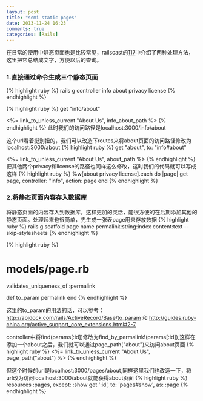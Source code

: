 ```yaml
---
layout: post
title: "semi static pages"
date: 2013-11-24 16:23
comments: true
categories: [Rails]
---
```


在日常的使用中静态页面也是比较常见，railscast的[117](http://railscasts.com/episodes/117-semi-static-pages-revised)中介绍了两种处理方法，这里把它总结成文字，方便以后的查询。

### 1.直接通过命令生成三个静态页面
{% highlight ruby %}
rails g controller info about privacy license
{% endhighlight %}

{% highlight ruby %}
get "info/about"

<%= link_to_unless_current "About Us", info_about_path %>
{% endhighlight %}
此时我们的访问路径是localhost:3000/info/about

这个url看着挺别扭的，我们可以改造下routes来将about页面的访问路径修改为localhost:3000/about
{% highlight ruby %}
get "about", to: "info#about"

<%= link_to_unless_current "About Us", about_path %>
{% endhighlight %}
把其他两个privacy和license的路径也同样这么修改，这时我们的代码就可以写成这样
{% highlight ruby %}
%w[about privacy license].each do |page|
  get page, controller: "info", action: page
end 
{% endhighlight %}

### 2.将静态页面内容存入数据库
将静态页面的内容存入到数据库，这样更加的灵活，能很方便的在后期添加其他的静态页面。处理起来也很简单，先生成一张表page用来存放数据
{% highlight ruby %}
rails g scaffold page name permalink:string:index content:text --skip-stylesheets
{% endhighlight %}

{% highlight ruby %}
# models/page.rb
  validates_uniqueness_of :permalink
  
  def to_param
    permalink
  end 
{% endhighlight %}

这里的to_param的用法的话，可以参考：http://apidock.com/rails/ActiveRecord/Base/to_param 和 http://guides.ruby-china.org/active_support_core_extensions.html#2-7

controller中将find(params[:id])修改为find_by_permalink!(params[:id]),这样在添加一个about之后，我们就可以通过page_path("about")来访问about页面
{% highlight ruby %}
<%= link_to_unless_current "About Us", page_path("about") %>
{% endhighlight %}

但这个时候的url是localhost:3000/pages/about,同样这里我们也改造一下，将url改为访问localhost:3000/about就能获得about页面
{% highlight ruby %}
  resources :pages, except: :show 
  get ':id', to: 'pages#show', as: :page
{% endhighlight %}
